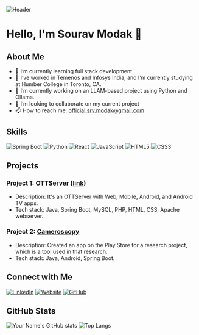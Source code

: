 ![Header](https://img.shields.io/badge/Sourav_Modak-Welcome_to_my_GitHub_Profile-blue)

# Hello, I'm Sourav Modak 👋

## About Me

- 🌱 I’m currently learning full stack development
- 💼 I’ve worked in Temenos and Infosys India, and I’m currently studying at Humber College in Toronto, CA.
- 🔭 I’m currently working on an LLAM-based project using Python and Ollama.
- 👯 I’m looking to collaborate on my current project
- 📫 How to reach me: [official.srv.modak@gmail.com](mailto:official.srv.modak@gmail.com)

## Skills

![Spring Boot](https://img.shields.io/badge/-SpringBoot-000?&logo=Spring)
![Python](https://img.shields.io/badge/-Python-000?&logo=Python)
![React](https://img.shields.io/badge/-React-000?&logo=React)
![JavaScript](https://img.shields.io/badge/-JavaScript-000?&logo=JavaScript)
![HTML5](https://img.shields.io/badge/-HTML5-000?&logo=HTML5)
![CSS3](https://img.shields.io/badge/-CSS3-000?&logo=CSS3)

## Projects

### Project 1: OTTServer ([link](https://github.com/official-srv-modak/OTTServer))
- Description: It's an OTTServer with Web, Mobile, Android, and Android TV apps.
- Tech stack: Java, Spring Boot, MySQL, PHP, HTML, CSS, Apache webserver.

### Project 2: [Cameroscopy](https://play.google.com/store/apps/details?id=com.souravmodak.cameroscopy&hl=en_CA)
- Description: Created an app on the Play Store for a research project, which is a tool used in that research.
- Tech stack: Java, Android, Spring Boot.

## Connect with Me

[![LinkedIn](https://img.shields.io/badge/LinkedIn-000?style=flat&logo=LinkedIn)](https://www.linkedin.com/in/sourav-modak-b54316161/)
[![Website](https://img.shields.io/badge/Website-000?style=flat&logo=google-chrome)](https://official-srv-modak.github.io)
[![GitHub](https://img.shields.io/badge/GitHub-000?style=flat&logo=GitHub)](https://github.com/official-srv-modak)

## GitHub Stats

![Your Name's GitHub stats](https://github-readme-stats.vercel.app/api?username=official-srv-modak&show_icons=true&theme=radical)
![Top Langs](https://github-readme-stats.vercel.app/api/top-langs/?username=official-srv-modak&layout=compact&theme=radical)
